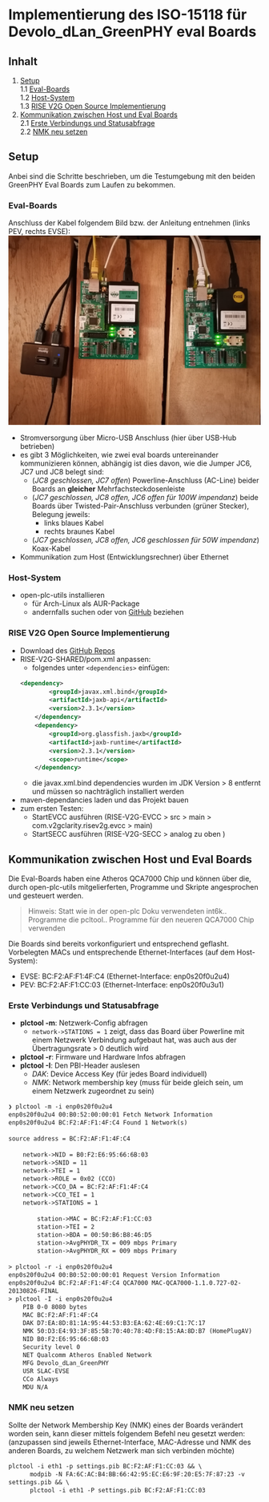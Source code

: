 # Implementierung des ISO-15118 für Devolo_dLan_GreenPHY eval Boards

## Inhalt
1. [Setup](#setup)  
	1.1 [Eval-Boards](#eval-boards)  
	1.2 [Host-System](#host-system)  
    1.3 [RISE V2G Open Source
    Implementierung](#rise-v2g-open-source-implementierung)  
2. [Kommunikation zwischen Host und Eval
   Boards](#kommunikation-zwischen-host-und-eval-boards)  
   2.1 [Erste Verbindungs und
   Statusabfrage](#erste-verbindungs-und-statusabfrage)  
   2.2 [NMK neu setzen](#nmk-neu-setzen)


## Setup
Anbei sind die Schritte beschrieben, um die Testumgebung mit den beiden GreenPHY
Eval Boards zum Laufen zu bekommen.

### Eval-Boards
Anschluss der Kabel folgendem Bild bzw. der Anleitung entnehmen (links PEV,
rechts EVSE):
![image](setup_evalboards_3.jpg)
* Stromversorgung über Micro-USB Anschluss (hier über USB-Hub betrieben)
* es gibt 3 Möglichkeiten, wie zwei eval boards untereinander kommunizieren
  können, abhängig ist dies davon, wie die Jumper JC6, JC7 und JC8 belegt sind:
	* (*JC8 geschlossen, JC7 offen*) Powerline-Anschluss (AC-Line) beider Boards an **gleicher** Mehrfachsteckdosenleiste
	* (*JC7 geschlossen, JC8 offen, JC6 offen für 100W impendanz*) beide Boards über Twisted-Pair-Anschluss verbunden (grüner Stecker), Belegung jeweils:
  		* links blaues Kabel
  		* rechts braunes Kabel
	* (*JC7 geschlossen, JC8 offen, JC6 geschlossen für 50W impendanz*) Koax-Kabel
* Kommunikation zum Host (Entwicklungsrechner) über Ethernet

### Host-System
* open-plc-utils installieren
  * für Arch-Linux als AUR-Package
  * andernfalls suchen oder von [GitHub](https://github.com/qca/open-plc-utils)
    beziehen

### RISE V2G Open Source Implementierung
* Download des [GitHub Repos](https://github.com/V2GClarity/RISE-V2G)
* RISE-V2G-SHARED/pom.xml anpassen:
	* folgendes unter `<dependencies>` einfügen:
	```XML
	<dependency>
			<groupId>javax.xml.bind</groupId>
			<artifactId>jaxb-api</artifactId>
			<version>2.3.1</version>
		</dependency>
		<dependency>
			<groupId>org.glassfish.jaxb</groupId>
			<artifactId>jaxb-runtime</artifactId>
			<version>2.3.1</version>
			<scope>runtime</scope>
		</dependency>
	```
    * die javax.xml.bind dependencies wurden im JDK Version > 8 entfernt und
      müssen so nachträglich installiert werden
* maven-dependancies laden und das Projekt bauen
* zum ersten Testen:
    * StartEVCC ausführen (RISE-V2G-EVCC > src > main >
      com.v2gclarity.risev2g.evcc > main)
	* StartSECC ausführen (RISE-V2G-SECC > analog zu oben )

  
## Kommunikation zwischen Host und Eval Boards
Die Eval-Boards haben eine Atheros QCA7000 Chip und können über die, durch
open-plc-utils mitgelierferten, Programme und Skripte angesprochen und gesteuert
werden.
> Hinweis: Statt wie in der open-plc Doku verwendeten int6k.. Programme die
> pcltool.. Programme für den neueren QCA7000 Chip verwenden

Die Boards sind bereits vorkonfiguriert und entsprechend geflasht.
Vorbelegten MACs und entsprechende Ethernet-Interfaces (auf dem Host-System):
* EVSE: BC:F2:AF:F1:4F:C4 (Ethernet-Interface: enp0s20f0u2u4)
* PEV:  BC:F2:AF:F1:CC:03 (Ethernet-Interface: enp0s20f0u3u1)

### Erste Verbindungs und Statusabfrage
* **plctool -m**: Netzwerk-Config abfragen
  * `network->STATIONS = 1` zeigt, dass das Board über Powerline mit einem
    Netzwerk Verbindung aufgebaut hat, was auch aus der Übertragungsrate > 0
    deutlich wird
* **plctool -r**: Firmware und Hardware Infos abfragen
* **plctool -I**: Den PBI-Header auslesen
  * *DAK*: Device Access Key (für jedes Board individuell)
  * *NMK*: Network membership key (muss für beide gleich sein, um einem Netzwerk
    zugeordnet zu sein)
```
❯ plctool -m -i enp0s20f0u2u4
enp0s20f0u2u4 00:B0:52:00:00:01 Fetch Network Information
enp0s20f0u2u4 BC:F2:AF:F1:4F:C4 Found 1 Network(s)

source address = BC:F2:AF:F1:4F:C4

	network->NID = B0:F2:E6:95:66:6B:03
	network->SNID = 11
	network->TEI = 1
	network->ROLE = 0x02 (CCO)
	network->CCO_DA = BC:F2:AF:F1:4F:C4
	network->CCO_TEI = 1
	network->STATIONS = 1

		station->MAC = BC:F2:AF:F1:CC:03
		station->TEI = 2
		station->BDA = 00:50:B6:B8:46:D5
		station->AvgPHYDR_TX = 009 mbps Primary
		station->AvgPHYDR_RX = 009 mbps Primary

> plctool -r -i enp0s20f0u2u4
enp0s20f0u2u4 00:B0:52:00:00:01 Request Version Information
enp0s20f0u2u4 BC:F2:AF:F1:4F:C4 QCA7000 MAC-QCA7000-1.1.0.727-02-20130826-FINAL
> plctool -I -i enp0s20f0u2u4
	PIB 0-0 8080 bytes
	MAC BC:F2:AF:F1:4F:C4
	DAK D7:EA:8D:81:1A:95:44:53:B3:EA:62:4E:69:C1:7C:17
	NMK 50:D3:E4:93:3F:85:5B:70:40:78:4D:F8:15:AA:8D:B7 (HomePlugAV)
	NID B0:F2:E6:95:66:6B:03
	Security level 0
	NET Qualcomm Atheros Enabled Network
	MFG Devolo_dLan_GreenPHY
	USR SLAC-EVSE
	CCo Always
	MDU N/A
```

### NMK neu setzen
Sollte der Network Membership Key (NMK) eines der Boards verändert worden sein,
kann dieser mittels folgendem Befehl neu gesetzt werden:
(anzupassen sind jeweils Ethernet-Interface, MAC-Adresse und NMK des anderen
Boards, zu welchem Netzwerk man sich verbinden möchte)
```
plctool -i eth1 -p settings.pib BC:F2:AF:F1:CC:03 && \
      modpib -N FA:6C:AC:B4:BB:66:42:95:EC:E6:9F:20:E5:7F:87:23 -v settings.pib && \
      plctool -i eth1 -P settings.pib BC:F2:AF:F1:CC:03
```